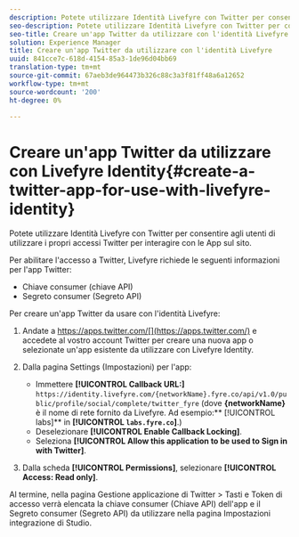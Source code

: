 ```yaml
---
description: Potete utilizzare Identità Livefyre con Twitter per consentire agli utenti di utilizzare i propri accessi Twitter per interagire con le App sul sito.
seo-description: Potete utilizzare Identità Livefyre con Twitter per consentire agli utenti di utilizzare i propri accessi Twitter per interagire con le App sul sito.
seo-title: Creare un'app Twitter da utilizzare con l'identità Livefyre
solution: Experience Manager
title: Creare un'app Twitter da utilizzare con l'identità Livefyre
uuid: 841cce7c-618d-4154-85a3-1de96d04bb69
translation-type: tm+mt
source-git-commit: 67aeb3de964473b326c88c3a3f81ff48a6a12652
workflow-type: tm+mt
source-wordcount: '200'
ht-degree: 0%

---
```



# Creare un&#39;app Twitter da utilizzare con Livefyre Identity{#create-a-twitter-app-for-use-with-livefyre-identity}

Potete utilizzare Identità Livefyre con Twitter per consentire agli utenti di utilizzare i propri accessi Twitter per interagire con le App sul sito.

Per abilitare l&#39;accesso a Twitter, Livefyre richiede le seguenti informazioni per l&#39;app Twitter:

* Chiave consumer (chiave API)
* Segreto consumer (Segreto API)

Per creare un&#39;app Twitter da usare con l&#39;identità Livefyre:

1. Andate a https://apps.twitter.com/[](https://apps.twitter.com/) e accedete al vostro account Twitter per creare una nuova app o selezionate un&#39;app esistente da utilizzare con Livefyre Identity.
1. Dalla pagina Settings (Impostazioni) per l&#39;app:

   * Immettere **[!UICONTROL Callback URL:]** `https://identity.livefyre.com/{networkName}.fyre.co/api/v1.0/public/profile/social/complete/twitter_fyre` (dove **{networkName}** è il nome di rete fornito da Livefyre. Ad esempio:** [!UICONTROL labs]** in **[!UICONTROL `labs.fyre.co`]**.)
   * Deselezionare **[!UICONTROL Enable Callback Locking]**.
   * Seleziona **[!UICONTROL Allow this application to be used to Sign in with Twitter]**.

1. Dalla scheda **[!UICONTROL Permissions]**, selezionare **[!UICONTROL Access: Read only]**.

Al termine, nella pagina Gestione applicazione di Twitter > Tasti e Token di accesso verrà elencata la chiave consumer (Chiave API) dell&#39;app e il Segreto consumer (Segreto API) da utilizzare nella pagina Impostazioni integrazione di Studio.
